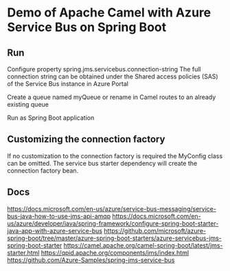 # Demo of Apache Camel with Azure Service Bus on Spring Boot

## Run
Configure property spring.jms.servicebus.connection-string
The full connection string can be obtained under the Shared access policies (SAS) of the Service Bus instance in Azure Portal

Create a queue named myQueue or rename in Camel routes to an already existing queue

Run as Spring Boot application

## Customizing the connection factory
If no customization to the connection factory is required the MyConfig class can be omitted. The service bus starter dependency will create the connection factory bean.

## Docs
https://docs.microsoft.com/en-us/azure/service-bus-messaging/service-bus-java-how-to-use-jms-api-amqp
https://docs.microsoft.com/en-us/azure/developer/java/spring-framework/configure-spring-boot-starter-java-app-with-azure-service-bus
https://github.com/microsoft/azure-spring-boot/tree/master/azure-spring-boot-starters/azure-servicebus-jms-spring-boot-starter
https://camel.apache.org/camel-spring-boot/latest/jms-starter.html
https://qpid.apache.org/components/jms/index.html
https://github.com/Azure-Samples/spring-jms-service-bus